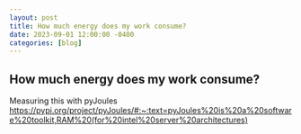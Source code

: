 ```yaml
---
layout: post
title: How much energy does my work consume?
date: 2023-09-01 12:00:00 -0400
categories: [blog]
---
```

## How much energy does my work consume?

Measuring this with pyJoules https://pypi.org/project/pyJoules/#:~:text=pyJoules%20is%20a%20software%20toolkit,RAM%20(for%20intel%20server%20architectures)
